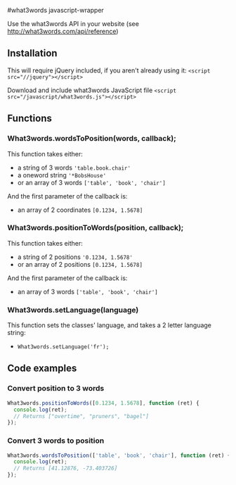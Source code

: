 #what3words javascript-wrapper

Use the what3words API in your website (see http://what3words.com/api/reference)

## Installation

This will require jQuery included, if you aren't already using it:
`<script src="//jquery"></script>`

Download and include what3words JavaScript file
`<script src="/javascript/what3words.js"></script>`

## Functions

### What3words.wordsToPosition(words, callback);
This function takes either:
- a string of 3 words `'table.book.chair'`
- a oneword string `'*BobsHouse'`
- or an array of 3 words `['table', 'book', 'chair']`

And the first parameter of the callback is:
- an array of 2 coordinates `[0.1234, 1.5678]`

### What3words.positionToWords(position, callback);
This function takes either:
- a string of 2 positions `'0.1234, 1.5678'`
- or an array of 2 positions `[0.1234, 1.5678]`

And the first parameter of the callback is:
- an array of 3 words `['table', 'book', 'chair']`

### What3words.setLanguage(language)
This function sets the classes' language, and takes a 2 letter language string:
- `What3words.setLanguage('fr');`

## Code examples

### Convert position to 3 words

```javascript
What3words.positionToWords([0.1234, 1.5678], function (ret) {
  console.log(ret);
  // Returns ["overtime", "pruners", "bagel"]
});
```

### Convert 3 words to position

```javascript
What3words.wordsToPosition(['table', 'book', 'chair'], function (ret) {
  console.log(ret);
  // Returns [41.12876, -73.403726]
});
```
